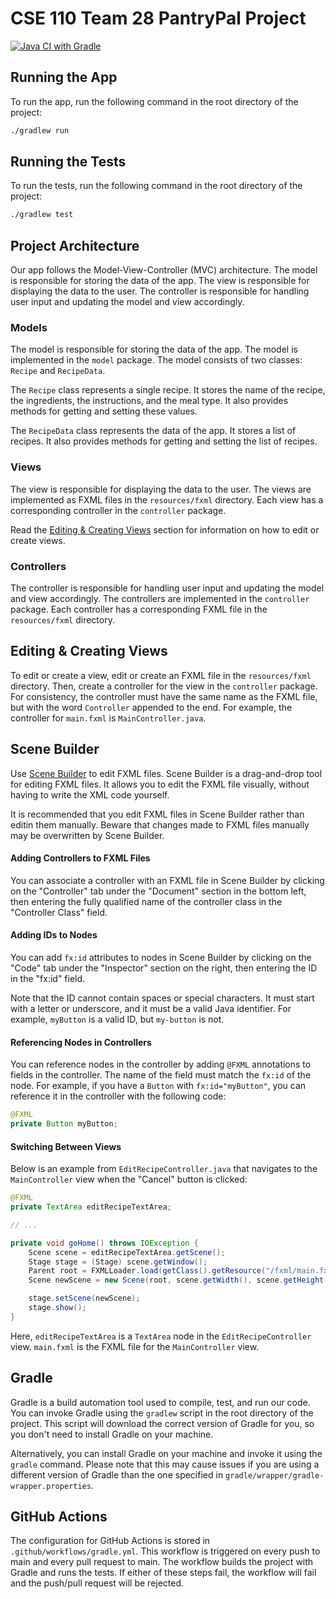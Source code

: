 # CSE 110 Team 28 PantryPal Project

[![Java CI with Gradle](https://github.com/ucsd-cse110-fa23/cse-110-project-team-28/actions/workflows/gradle.yml/badge.svg)](https://github.com/ucsd-cse110-fa23/cse-110-project-team-28/actions/workflows/gradle.yml)

## Running the App

To run the app, run the following command in the root directory of the project:

```bash
./gradlew run
```

## Running the Tests

To run the tests, run the following command in the root directory of the project:

```bash
./gradlew test
```

<!-- tree -I "build|.gradle|.vscode|bin|gradle" -->

## Project Architecture

Our app follows the Model-View-Controller (MVC) architecture. The model is responsible for storing the data of the app. The view is responsible for displaying the data to the user. The controller is responsible for handling user input and updating the model and view accordingly.

### Models

The model is responsible for storing the data of the app. The model is implemented in the `model` package. The model consists of two classes: `Recipe` and `RecipeData`.

The `Recipe` class represents a single recipe. It stores the name of the recipe, the ingredients, the instructions, and the meal type. It also provides methods for getting and setting these values.

The `RecipeData` class represents the data of the app. It stores a list of recipes. It also provides methods for getting and setting the list of recipes.

### Views

The view is responsible for displaying the data to the user. The views are implemented as FXML files in the `resources/fxml` directory. Each view has a corresponding controller in the `controller` package.

Read the [Editing & Creating Views](#editing--creating-views) section for information on how to edit or create views.

### Controllers

The controller is responsible for handling user input and updating the model and view accordingly. The controllers are implemented in the `controller` package. Each controller has a corresponding FXML file in the `resources/fxml` directory.

## Editing & Creating Views

To edit or create a view, edit or create an FXML file in the `resources/fxml` directory. Then, create a controller for the view in the `controller` package. For consistency, the controller must have the same name as the FXML file, but with the word `Controller` appended to the end. For example, the controller for `main.fxml` is `MainController.java`.

## Scene Builder

Use [Scene Builder](https://gluonhq.com/products/scene-builder/) to edit FXML files. Scene Builder is a drag-and-drop tool for editing FXML files. It allows you to edit the FXML file visually, without having to write the XML code yourself.

It is recommended that you edit FXML files in Scene Builder rather than editin them manually. Beware that changes made to FXML files manually may be overwritten by Scene Builder.

#### Adding Controllers to FXML Files

You can associate a controller with an FXML file in Scene Builder by clicking on the "Controller" tab under the "Document" section in the bottom left, then entering the fully qualified name of the controller class in the "Controller Class" field.

#### Adding IDs to Nodes

You can add `fx:id` attributes to nodes in Scene Builder by clicking on the "Code" tab under the "Inspector" section on the right, then entering the ID in the "fx:id" field.

Note that the ID cannot contain spaces or special characters. It must start with a letter or underscore, and it must be a valid Java identifier. For example, `myButton` is a valid ID, but `my-button` is not.

#### Referencing Nodes in Controllers

You can reference nodes in the controller by adding `@FXML` annotations to fields in the controller. The name of the field must match the `fx:id` of the node. For example, if you have a `Button` with `fx:id="myButton"`, you can reference it in the controller with the following code:

```java
@FXML
private Button myButton;
```

#### Switching Between Views

Below is an example from `EditRecipeController.java` that navigates to the `MainController` view when the "Cancel" button is clicked:

```java
@FXML
private TextArea editRecipeTextArea;   

// ...

private void goHome() throws IOException {
    Scene scene = editRecipeTextArea.getScene();
    Stage stage = (Stage) scene.getWindow();
    Parent root = FXMLLoader.load(getClass().getResource("/fxml/main.fxml"));
    Scene newScene = new Scene(root, scene.getWidth(), scene.getHeight());

    stage.setScene(newScene);
    stage.show();
}
```

Here, `editRecipeTextArea` is a `TextArea` node in the `EditRecipeController` view. `main.fxml` is the FXML file for the `MainController` view.

## Gradle

Gradle is a build automation tool used to compile, test, and run our code. You can invoke Gradle using the `gradlew` script in the root directory of the project. This script will download the correct version of Gradle for you, so you don't need to install Gradle on your machine.

Alternatively, you can install Gradle on your machine and invoke it using the `gradle` command. Please note that this may cause issues if you are using a different version of Gradle than the one specified in `gradle/wrapper/gradle-wrapper.properties`.

## GitHub Actions

The configuration for GitHub Actions is stored in `.github/workflows/gradle.yml`. This workflow is triggered on every push to main and every pull request to main. The workflow builds the project with Gradle and runs the tests. If either of these steps fail, the workflow will fail and the push/pull request will be rejected.
